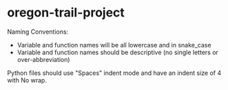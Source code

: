 # oregon-trail-project

Naming Conventions:
- Variable and function names will be all lowercase and in snake_case
- Variable and function names should be descriptive (no single letters or over-abbreviation)

Python files should use "Spaces" indent mode and have an indent size of 4 with No wrap.
